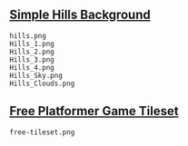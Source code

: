 ## [Simple Hills Background](https://www.gamedevmarket.net/asset/simple-hills-background-1030/)

	hills.png
	Hills_1.png
	Hills_2.png
	Hills_3.png
	Hills_4.png
	Hills_Sky.png
	Hills_Clouds.png

## [Free Platformer Game Tileset](http://www.gameart2d.com/free-platformer-game-tileset.html)

    free-tileset.png


